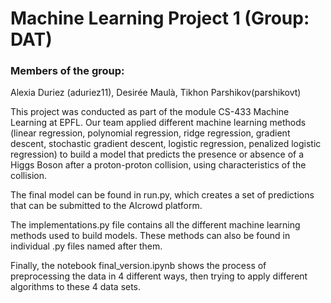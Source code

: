 # Machine Learning Project 1 (Group: DAT)

### Members of the group:
Alexia Duriez (aduriez11), Desirée Maulà, Tikhon Parshikov(parshikovt)

This project was conducted as part of the module CS-433 Machine Learning at EPFL. Our team applied different machine learning methods (linear regression, polynomial regression, ridge regression, gradient descent, stochastic gradient descent, logistic regression, penalized logistic regression) to build a model that predicts the presence or absence of a Higgs Boson after a proton-proton collision, using characteristics of the collision.

The final model can be found in run.py, which creates a set of predictions that can be submitted to the AIcrowd platform.

The implementations.py file contains all the different machine learning methods used to build models. These methods can also be found in individual .py files named after them.

Finally, the notebook final_version.ipynb shows the process of preprocessing the data in 4 different ways, then trying to apply different algorithms to these 4 data sets.

